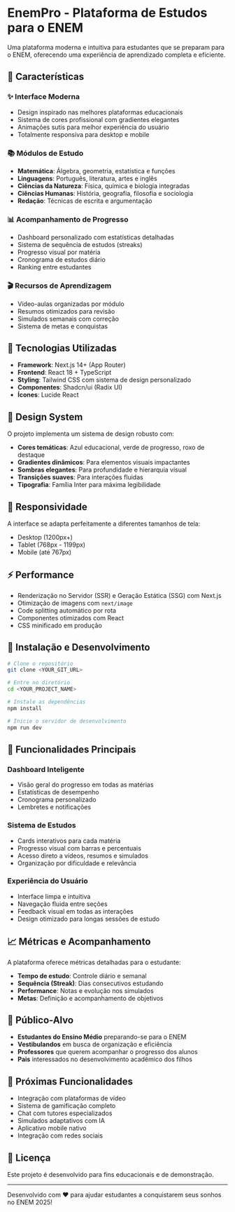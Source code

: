 # EnemPro - Plataforma de Estudos para o ENEM

Uma plataforma moderna e intuitiva para estudantes que se preparam para o ENEM, oferecendo uma experiência de aprendizado completa e eficiente.

## 🎯 Características

### ✨ Interface Moderna
- Design inspirado nas melhores plataformas educacionais
- Sistema de cores profissional com gradientes elegantes
- Animações sutis para melhor experiência do usuário
- Totalmente responsiva para desktop e mobile

### 📚 Módulos de Estudo
- **Matemática**: Álgebra, geometria, estatística e funções
- **Linguagens**: Português, literatura, artes e inglês  
- **Ciências da Natureza**: Física, química e biologia integradas
- **Ciências Humanas**: História, geografia, filosofia e sociologia
- **Redação**: Técnicas de escrita e argumentação

### 📊 Acompanhamento de Progresso
- Dashboard personalizado com estatísticas detalhadas
- Sistema de sequência de estudos (streaks)
- Progresso visual por matéria
- Cronograma de estudos diário
- Ranking entre estudantes

### 🎬 Recursos de Aprendizagem
- Vídeo-aulas organizadas por módulo
- Resumos otimizados para revisão
- Simulados semanais com correção
- Sistema de metas e conquistas

## 🚀 Tecnologias Utilizadas

- **Framework**: Next.js 14+ (App Router)
- **Frontend**: React 18 + TypeScript
- **Styling**: Tailwind CSS com sistema de design personalizado
- **Componentes**: Shadcn/ui (Radix UI)
- **Ícones**: Lucide React

## 🎨 Design System

O projeto implementa um sistema de design robusto com:

- **Cores temáticas**: Azul educacional, verde de progresso, roxo de destaque
- **Gradientes dinâmicos**: Para elementos visuais impactantes
- **Sombras elegantes**: Para profundidade e hierarquia visual
- **Transições suaves**: Para interações fluidas
- **Tipografia**: Família Inter para máxima legibilidade

## 📱 Responsividade

A interface se adapta perfeitamente a diferentes tamanhos de tela:
- Desktop (1200px+)
- Tablet (768px - 1199px) 
- Mobile (até 767px)

## ⚡ Performance

- Renderização no Servidor (SSR) e Geração Estática (SSG) com Next.js
- Otimização de imagens com `next/image`
- Code splitting automático por rota
- Componentes otimizados com React
- CSS minificado em produção

## 🔧 Instalação e Desenvolvimento

```bash
# Clone o repositório
git clone <YOUR_GIT_URL>

# Entre no diretório
cd <YOUR_PROJECT_NAME>

# Instale as dependências
npm install

# Inicie o servidor de desenvolvimento
npm run dev
```

## 🌟 Funcionalidades Principais

### Dashboard Inteligente
- Visão geral do progresso em todas as matérias
- Estatísticas de desempenho
- Cronograma personalizado
- Lembretes e notificações

### Sistema de Estudos
- Cards interativos para cada matéria
- Progresso visual com barras e percentuais
- Acesso direto a vídeos, resumos e simulados
- Organização por dificuldade e relevância

### Experiência do Usuário
- Interface limpa e intuitiva
- Navegação fluida entre seções
- Feedback visual em todas as interações
- Design otimizado para longas sessões de estudo

## 📈 Métricas e Acompanhamento

A plataforma oferece métricas detalhadas para o estudante:

- **Tempo de estudo**: Controle diário e semanal
- **Sequência (Streak)**: Dias consecutivos estudando
- **Performance**: Notas e evolução nos simulados
- **Metas**: Definição e acompanhamento de objetivos

## 🎯 Público-Alvo

- **Estudantes do Ensino Médio** preparando-se para o ENEM
- **Vestibulandos** em busca de organização e eficiência
- **Professores** que querem acompanhar o progresso dos alunos
- **Pais** interessados no desenvolvimento acadêmico dos filhos

## 🔮 Próximas Funcionalidades

- Integração com plataformas de vídeo
- Sistema de gamificação completo
- Chat com tutores especializados
- Simulados adaptativos com IA
- Aplicativo mobile nativo
- Integração com redes sociais

## 📄 Licença

Este projeto é desenvolvido para fins educacionais e de demonstração.

---

Desenvolvido com ❤️ para ajudar estudantes a conquistarem seus sonhos no ENEM 2025!